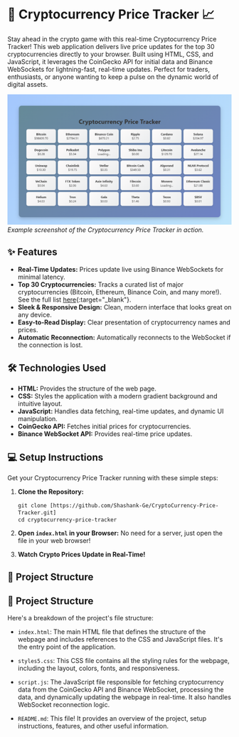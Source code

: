 
# 🚀 Cryptocurrency Price Tracker 📈

Stay ahead in the crypto game with this real-time Cryptocurrency Price Tracker! This web application delivers live price updates for the top 30 cryptocurrencies directly to your browser. Built using HTML, CSS, and JavaScript, it leverages the CoinGecko API for initial data and Binance WebSockets for lightning-fast, real-time updates. Perfect for traders, enthusiasts, or anyone wanting to keep a pulse on the dynamic world of digital assets.

![Crypto Price Tracker](/CryptoCurrency%20Price%20Tracker.png)
*Example screenshot of the Cryptocurrency Price Tracker in action.*

## ✨ Features

*   **Real-Time Updates:** Prices update live using Binance WebSockets for minimal latency.
*   **Top 30 Cryptocurrencies:** Tracks a curated list of major cryptocurrencies (Bitcoin, Ethereum, Binance Coin, and many more!).  See the full list [here](https://www.binance.com/en-IN/price ){:target="_blank"}.
*   **Sleek & Responsive Design:** Clean, modern interface that looks great on any device.
*   **Easy-to-Read Display:** Clear presentation of cryptocurrency names and prices.
*   **Automatic Reconnection:** Automatically reconnects to the WebSocket if the connection is lost.

## 🛠️ Technologies Used

*   **HTML:** Provides the structure of the web page.
*   **CSS:** Styles the application with a modern gradient background and intuitive layout.
*   **JavaScript:** Handles data fetching, real-time updates, and dynamic UI manipulation.
*   **CoinGecko API:** Fetches initial prices for cryptocurrencies.
*   **Binance WebSocket API:** Provides real-time price updates.

## 💻 Setup Instructions

Get your Cryptocurrency Price Tracker running with these simple steps:

1.  **Clone the Repository:**

    ```
    git clone [https://github.com/Shashank-Ge/CryptoCurrency-Price-Tracker.git]
    cd cryptocurrency-price-tracker
    ```

2.  **Open `index.html` in your Browser:**  No need for a server, just open the file in your web browser!

3.  **Watch Crypto Prices Update in Real-Time!**

## 📂 Project Structure
## 📂 Project Structure

Here's a breakdown of the project's file structure:

*   `index.html`: The main HTML file that defines the structure of the webpage and includes references to the CSS and JavaScript files. It's the entry point of the application.

*   `styles5.css`: This CSS file contains all the styling rules for the webpage, including the layout, colors, fonts, and responsiveness.

*   `script.js`:  The JavaScript file responsible for fetching cryptocurrency data from the CoinGecko API and Binance WebSocket, processing the data, and dynamically updating the webpage in real-time. It also handles WebSocket reconnection logic.

*   `README.md`: This file! It provides an overview of the project, setup instructions, features, and other useful information.


